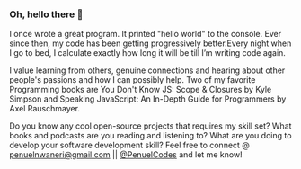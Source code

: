 ### Oh, hello there 👋

 
I once wrote a great program. It printed "hello world" to the console. Ever since then, my code has been getting progressively better.Every night when I go to bed, I calculate exactly how long it will be till I’m writing code again. 

I value learning from others, genuine connections and hearing about other people's passions and how I can possibly help. 
Two of my favorite Programming books are You Don't Know JS: Scope & Closures  by Kyle Simpson and  Speaking JavaScript: An In-Depth Guide for Programmers by Axel Rauschmayer.




Do you know any cool open-source projects that requires my skill set?
What books and podcasts are you reading and listening to? What are you doing to develop your software development skill? Feel free to connect @ penuelnwaneri@gmail.com || <a href="https://twitter.com/PenuelCodes">@PenuelCodes</a> and let me know!

<!--
**PenuelCodes/PenuelCodes** is a ✨ _special_ ✨ repository because its `README.md` (this file) appears on your GitHub profile.

Here are some ideas to get you started:

- 🔭 I’m currently working on ...
- 🌱 I’m currently learning ...
- 👯 I’m looking to collaborate on ...
- 🤔 I’m looking for help with ...
- 💬 Ask me about ...
- 📫 How to reach me: ...
- 😄 Pronouns: ...
- ⚡ Fun fact: ...
-->

